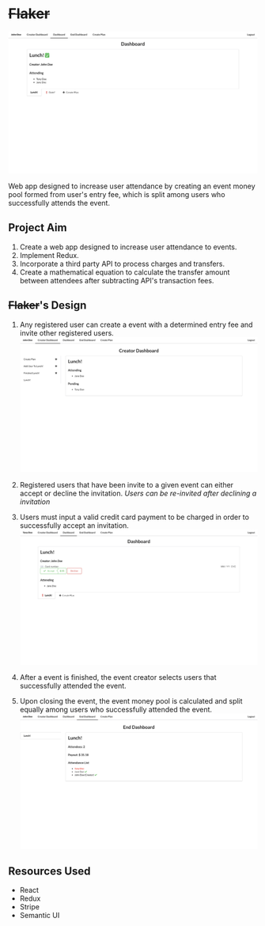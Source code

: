 # ~~Flaker~~
![](.images/landing_page_accept.png)

Web app designed to increase user attendance by creating an event money pool formed from user's entry fee, which is split among users who successfully attends the event.

## Project Aim
1. Create a web app designed to increase user attendance to events.
2. Implement Redux.
3. Incorporate a third party API to process charges and transfers.
4. Create a mathematical equation to calculate the transfer amount between attendees after subtracting API's transaction fees.

## ~~Flaker~~'s Design
1. Any registered user can create a event with a determined entry fee and invite other registered users.
![](.images/creator_page.png)

2. Registered users that have been invite to a given event can either accept or decline the invitation. *Users can be re-invited after declining a invitation*
3. Users must input a valid credit card payment to be charged in order to successfully accept an invitation.
![](.images/landing_page_invite.png)

4. After a event is finished, the event creator selects users that successfully attended the event.
5. Upon closing the event, the event money pool is calculated and split equally among users who successfully attended the event.
![](.images/end_page.png)

## Resources Used
* React
* Redux
* Stripe
* Semantic UI
